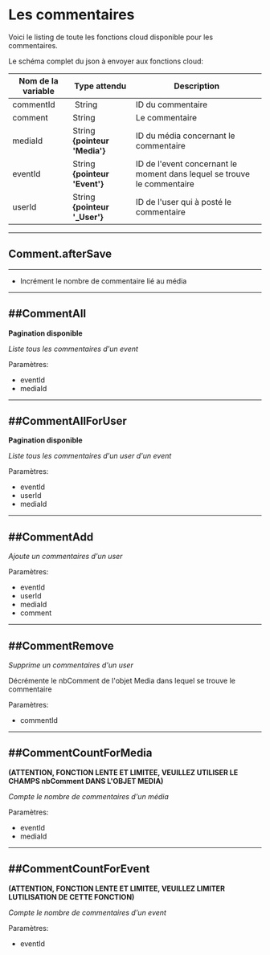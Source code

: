 # Les commentaires

Voici le listing de toute les fonctions cloud disponible pour les commentaires.

Le schéma complet du json à envoyer aux fonctions cloud:

| Nom de la variable | Type attendu                 | Description|
| ------------------ | ---------------------------- | ------ |
 commentId | String | ID du commentaire
 comment | String | Le commentaire
 mediaId | String **{pointeur 'Media'}** | ID du média concernant le commentaire
 eventId | String **{pointeur 'Event'}** | ID de l'event concernant le moment dans lequel se trouve le commentaire
 userId | String **{pointeur '_User'}** | ID de l'user qui à posté le commentaire

----------------------
## Comment.afterSave
----------------------

* Incrément le nombre de commentaire lié au média

----------------------
##CommentAll
----------------------

**Pagination disponible**

*Liste tous les commentaires d'un event*

Paramètres:

* eventId
* mediaId

----------------------
##CommentAllForUser
----------------------

**Pagination disponible**

*Liste tous les commentaires d'un user d'un event*

Paramètres:

* eventId
* userId
* mediaId

----------------------
##CommentAdd
----------------------

*Ajoute un commentaires d'un user*

Paramètres:

* eventId
* userId
* mediaId
* comment

----------------------
##CommentRemove
----------------------

*Supprime un commentaires d'un user*

Décrémente le nbComment de l'objet Media dans lequel se trouve le commentaire

Paramètres:

* commentId

----------------------
##CommentCountForMedia
----------------------

**(ATTENTION, FONCTION LENTE ET LIMITEE, VEUILLEZ UTILISER LE CHAMPS nbComment DANS L'OBJET MEDIA)**

*Compte le nombre de commentaires d'un média*

Paramètres:

* eventId
* mediaId

----------------------
##CommentCountForEvent
----------------------

**(ATTENTION, FONCTION LENTE ET LIMITEE, VEUILLEZ LIMITER LUTILISATION DE CETTE FONCTION)**

*Compte le nombre de commentaires d'un event*

Paramètres:

* eventId
